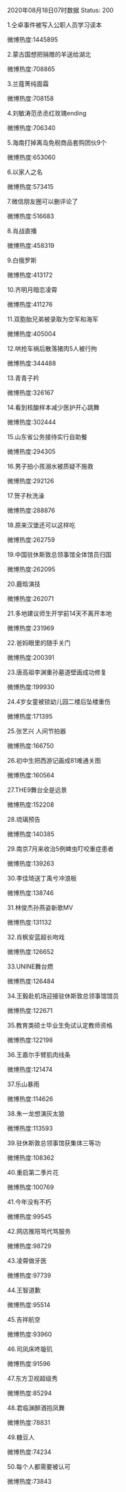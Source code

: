 2020年08月18日07时数据
Status: 200

1.仝卓事件被写入公职人员学习读本

微博热度:1445895

2.蒙古国想把捐赠的羊送给湖北

微博热度:708865

3.兰蔻菁纯面霜

微博热度:708158

4.刘敏涛范丞丞红玫瑰ending

微博热度:706340

5.海南打掉离岛免税商品套购团伙9个

微博热度:653060

6.以家人之名

微博热度:573415

7.微信朋友圈可以删评论了

微博热度:516683

8.肖战直播

微博热度:458319

9.白俄罗斯

微博热度:413172

10.齐明月暗恋凌霄

微博热度:411276

11.双胞胎兄弟被录取为空军和海军

微博热度:405004

12.哄抢车祸后散落猪肉5人被行拘

微博热度:344488

13.青青子衿

微博热度:326167

14.看到核酸样本减少医护开心跳舞

微博热度:302444

15.山东省公务接待实行自助餐

微博热度:294305

16.男子拍小孩溺水被质疑不施救

微博热度:292126

17.贺子秋洗澡

微博热度:288876

18.原来汉堡还可以这样吃

微博热度:262759

19.中国驻休斯敦总领事馆全体馆员归国

微博热度:262095

20.鹿晗演技

微博热度:262071

21.多地建议师生开学前14天不离开本地

微博热度:231969

22.爸妈眼里的随手关门

微博热度:200391

23.唐高祖李渊重孙墓道壁画成功修复

微博热度:199930

24.4岁女童被锁幼儿园二楼后坠楼重伤

微博热度:171395

25.张艺兴 人间节拍器

微博热度:166750

26.初中生把西游记画成81难通关图

微博热度:160564

27.THE9舞台全是远景

微博热度:152208

28.琉璃预告

微博热度:140385

29.南京7月来收治5例蜱虫叮咬重症患者

微博热度:139263

30.李佳琦送丁禹兮冲浪板

微博热度:138746

31.林俊杰孙燕姿新歌MV

微博热度:131132

32.肖枫安蓝超长吻戏

微博热度:126652

33.UNINE舞台燃

微博热度:126484

34.王毅赴机场迎接驻休斯敦总领事馆馆员

微博热度:122671

35.教育类硕士毕业生免试认定教师资格

微博热度:122198

36.王嘉尔手臂肌肉线条

微博热度:121474

37.乐山暴雨

微博热度:114626

38.朱一龙想演灰太狼

微博热度:113593

39.驻休斯敦总领事馆获集体三等功

微博热度:108362

40.重启第二季片花

微博热度:100769

41.今年没有不朽

微博热度:99545

42.网店推陪骂代骂服务

微博热度:98729

43.凌霄做牙医

微博热度:97739

44.王智道歉

微博热度:95514

45.吉祥航空

微博热度:93960

46.司凤床咚璇玑

微博热度:91596

47.东方卫视超级秀

微博热度:85294

48.君临渊醉酒抱凤舞

微博热度:78831

49.糖豆人

微博热度:74234

50.每个人都需要被认可

微博热度:73843

